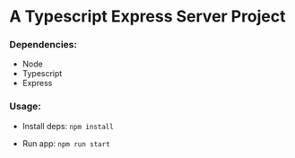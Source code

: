 # A Typescript Express Server Project

### Dependencies:

- Node
- Typescript
- Express

### Usage:

- Install deps: `npm install`

- Run app: `npm run start`
